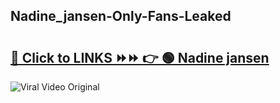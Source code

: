 
 ## Nadine_jansen-Only-Fans-Leaked

# <h2><a href="https://clipsfans.com/Nadine_jansen&ref=git">🔗 Click to LINKS ⏩⏩ 👉 🟢 Nadine jansen </a></h2>

<a href="https://clipsfans.com/Nadine_jansen&ref=git" rel="nofollow" data-target="animated-image.originalLink"><img src="https://i.ibb.co.com/xMMVF88/686577567.gif" alt="Viral Video Original" style="max-width: 100%; display: inline-block;" data-target="animated-image.originalImage"></a>
